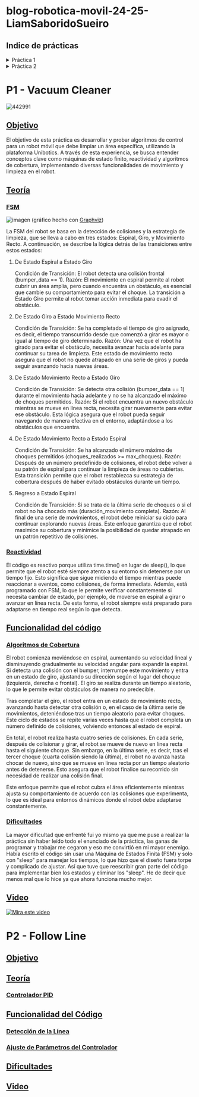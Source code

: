 # blog-robotica-movil-24-25-LiamSaboridoSueiro

## Indice de prácticas
<details>
<summary>Práctica 1</summary>

- [Objetivo](#objetivo)
- [Teoría](#teoría)
  * [FSM](#fsm)
  * [Reactividad](#reactividad)
- [Funcionalidad del código](#funcionalidad)
  * [Algoritmos de Cobertura](#algoritmos-de-cobertura)
  * [Dificultades](#dificultades)
- [Video](#video)

</details>

<details>
<summary>Práctica 2</summary>

- [Objetivo](#objetivo)
- [Teoría](#teoría)
  * [Controlador PID](#controlador-pid)
- [Funcionalidad del Código](#funcionalidad-del-código)
  * [Detección de la Línea](#detección-de-la-línea)
  * [Ajuste de Parámetros del controlador](#ajuste-de-parámetros-del-controlador)
- [Dificultades](#dificultades)
- [Video](#video)

</details>

# P1 - Vacuum Cleaner

![442991](https://github.com/user-attachments/assets/15a1598a-b269-450b-9d2b-7640c1e55fd7)


## [Objetivo](#)

El objetivo de esta práctica es desarrollar y probar algoritmos de control para un robot móvil que debe limpiar un área específica, utilizando la plataforma Unibotics. A través de esta experiencia, se busca entender conceptos clave como máquinas de estado finito, reactividad y algoritmos de cobertura, implementando diversas funcionalidades de movimiento y limpieza en el robot.

## [Teoría](#)
### [FSM](#)

![imagen](https://github.com/user-attachments/assets/3a2c7b8f-d523-49b3-ab19-a0791577fd1a)
(gráfico hecho con [Graphviz](https://graphviz.org/))


La FSM del robot se basa en la detección de colisiones y la estrategia de limpieza, que se lleva a cabo en tres estados: Espiral, Giro, y Movimiento Recto. A continuación, se describe la lógica detrás de las transiciones entre estos estados:
1. De Estado Espiral a Estado Giro

    Condición de Transición: El robot detecta una colisión frontal (bumper_data == 1).
    Razón: El movimiento en espiral permite al robot cubrir un área amplia, pero cuando encuentra un obstáculo, es esencial que cambie su comportamiento para evitar el choque. La transición a Estado Giro permite al robot tomar acción inmediata para evadir el obstáculo.

2. De Estado Giro a Estado Movimiento Recto

    Condición de Transición: Se ha completado el tiempo de giro asignado, es decir, el tiempo transcurrido desde que comenzó a girar es mayor o igual al tiempo de giro determinado.
    Razón: Una vez que el robot ha girado para evitar el obstáculo, necesita avanzar hacia adelante para continuar su tarea de limpieza. Este estado de movimiento recto asegura que el robot no quede atrapado en una serie de giros y pueda seguir avanzando hacia nuevas áreas.

3. De Estado Movimiento Recto a Estado Giro

    Condición de Transición: Se detecta otra colisión (bumper_data == 1) durante el movimiento hacia adelante y no se ha alcanzado el máximo de choques permitidos.
    Razón: Si el robot encuentra un nuevo obstáculo mientras se mueve en línea recta, necesita girar nuevamente para evitar ese obstáculo. Esta lógica asegura que el robot pueda seguir navegando de manera efectiva en el entorno, adaptándose a los obstáculos que encuentra.

4. De Estado Movimiento Recto a Estado Espiral

    Condición de Transición: Se ha alcanzado el número máximo de choques permitidos (choques_realizados >= max_choques).
    Razón: Después de un número predefinido de colisiones, el robot debe volver a su patrón de espiral para continuar la limpieza de áreas no cubiertas. Esta transición permite que el robot restablezca su estrategia de cobertura después de haber evitado obstáculos durante un tiempo.

5. Regreso a Estado Espiral

    Condición de Transición: Si se trata de la última serie de choques o si el robot no ha chocado más (duración_movimiento completa).
    Razón: Al final de una serie de movimientos, el robot debe reiniciar su ciclo para continuar explorando nuevas áreas. Este enfoque garantiza que el robot maximice su cobertura y minimice la posibilidad de quedar atrapado en un patrón repetitivo de colisiones.

### [Reactividad](#)
El código es reactivo porque utiliza time.time() en lugar de sleep(), lo que permite que el robot esté siempre atento a su entorno sin detenerse por un tiempo fijo. Esto significa que sigue midiendo el tiempo mientras puede reaccionar a eventos, como colisiones, de forma inmediata. Además, está programado con FSM, lo que le permite verificar constantemente si necesita cambiar de estado, por ejemplo, de moverse en espiral a girar o avanzar en línea recta. De esta forma, el robot siempre está preparado para adaptarse en tiempo real según lo que detecta.


## [Funcionalidad del código](#)

### [Algoritmos de Cobertura](#)

El robot comienza moviéndose en espiral, aumentando su velocidad lineal y disminuyendo gradualmente su velocidad angular para expandir la espiral. Si detecta una colisión con el bumper, interrumpe este movimiento y entra en un estado de giro, ajustando su dirección según el lugar del choque (izquierda, derecha o frontal). El giro se realiza durante un tiempo aleatorio, lo que le permite evitar obstáculos de manera no predecible.

Tras completar el giro, el robot entra en un estado de movimiento recto, avanzando hasta detectar otra colisión o, en el caso de la última serie de movimientos, deteniéndose tras un tiempo aleatorio para evitar choques. Este ciclo de estados se repite varias veces hasta que el robot completa un número definido de colisiones, volviendo entonces al estado de espiral.

En total, el robot realiza hasta cuatro series de colisiones. En cada serie, después de colisionar y girar, el robot se mueve de nuevo en línea recta hasta el siguiente choque. Sin embargo, en la última serie, es decir, tras el tercer choque (cuarta colisión siendo la última), el robot no avanza hasta chocar de nuevo, sino que se mueve en línea recta por un tiempo aleatorio antes de detenerse. Esto asegura que el robot finalice su recorrido sin necesidad de realizar una colisión final.

Este enfoque permite que el robot cubra el área eficientemente mientras ajusta su comportamiento de acuerdo con las colisiones que experimenta, lo que es ideal para entornos dinámicos donde el robot debe adaptarse constantemente.

### [Dificultades](#)

La mayor dificultad que enfrenté fui yo mismo ya que me puse a realizar la práctica sin haber leído todo el enunciado de la práctica, las ganas de programar y trabajar me cegaron y eso me convirtió en mi mayor enemigo. Había escrito el código sin usar una Máquina de Estados Finita (FSM) y solo con "sleep" para manejar los tiempos, lo que hizo que el diseño fuera torpe y complicado de ajustar. Así que tuve que reescribir gran parte del código para implementar bien los estados y eliminar los "sleep". He de decir que menos mal que lo hice ya que ahora funciona mucho mejor.

## [Video](#)
[![Mira este video](https://img.youtube.com/vi/5KjhgpSd9Ww/maxresdefault.jpg)](https://youtu.be/5KjhgpSd9Ww?si=QhySTQuyrdwZsCam)


# P2 - Follow Line

## [Objetivo](#objetivo)

## [Teoría](#teoría)

### [Controlador PID](#controlador-pid)

## [Funcionalidad del Código](#funcionalidad-del-código)

### [Detección de la Línea](#detección-de-la-línea)

### [Ajuste de Parámetros del Controlador](#ajuste-de-parámetros-del-controlador)

## [Dificultades](#dificultades)

## [Video](#video)






